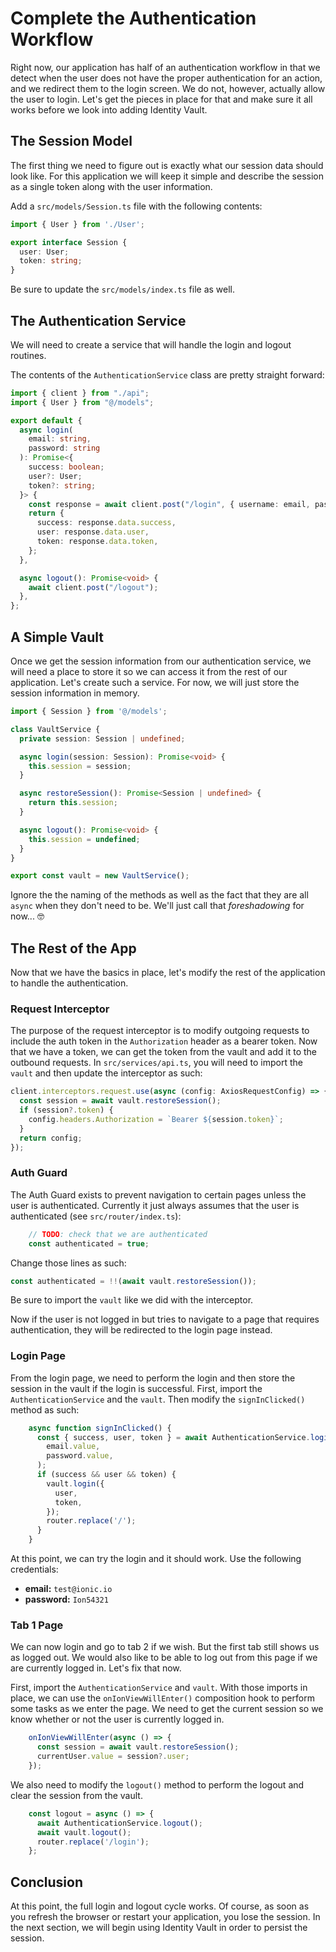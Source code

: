 # Complete the Authentication Workflow

Right now, our application has half of an authentication workflow in that we detect when the user does not have the proper authentication for an action, and we redirect them to the login screen. We do not, however, actually allow the user to login. Let's get the pieces in place for that and make sure it all works before we look into adding Identity Vault.

## The Session Model

The first thing we need to figure out is exactly what our session data should look like. For this application we will keep it simple and describe the session as a single token along with the user information.

Add a `src/models/Session.ts` file with the following contents:

```TypeScript
import { User } from './User';

export interface Session {
  user: User;
  token: string;
}
```

Be sure to update the `src/models/index.ts` file as well.

## The Authentication Service

We will need to create a service that will handle the login and logout routines.

The contents of the `AuthenticationService` class are pretty straight forward:

```TypeScript
import { client } from "./api";
import { User } from "@/models";

export default {
  async login(
    email: string,
    password: string
  ): Promise<{
    success: boolean;
    user?: User;
    token?: string;
  }> {
    const response = await client.post("/login", { username: email, password });
    return {
      success: response.data.success,
      user: response.data.user,
      token: response.data.token,
    };
  },

  async logout(): Promise<void> {
    await client.post("/logout");
  },
};
```

## A Simple Vault

Once we get the session information from our authentication service, we will need a place to store it so we can access it from the rest of our application. Let's create such a service. For now, we will just store the session information in memory.

```TypeScript
import { Session } from '@/models';

class VaultService {
  private session: Session | undefined;

  async login(session: Session): Promise<void> {
    this.session = session;
  }

  async restoreSession(): Promise<Session | undefined> {
    return this.session;
  }

  async logout(): Promise<void> {
    this.session = undefined;
  }
}

export const vault = new VaultService();
```

Ignore the the naming of the methods as well as the fact that they are all `async` when they don't need to be. We'll just call that _foreshadowing_ for now... 🤓

## The Rest of the App

Now that we have the basics in place, let's modify the rest of the application to handle the authentication.

### Request Interceptor

The purpose of the request interceptor is to modify outgoing requests to include the auth token in the `Authorization` header as a bearer token. Now that we have a token, we can get the token from the vault and add it to the outbound requests. In `src/services/api.ts`, you will need to import the `vault` and then update the interceptor as such:

```TypeScript
client.interceptors.request.use(async (config: AxiosRequestConfig) => {
  const session = await vault.restoreSession();
  if (session?.token) {
    config.headers.Authorization = `Bearer ${session.token}`;
  }
  return config;
});
```

### Auth Guard

The Auth Guard exists to prevent navigation to certain pages unless the user is authenticated. Currently it just always assumes that the user is authenticated (see `src/router/index.ts`):

```TypeScript
    // TODO: check that we are authenticated
    const authenticated = true;
```

Change those lines as such:

```TypeScript
const authenticated = !!(await vault.restoreSession());
```

Be sure to import the `vault` like we did with the interceptor.

Now if the user is not logged in but tries to navigate to a page that requires authentication, they will be redirected to the login page instead.

### Login Page

From the login page, we need to perform the login and then store the session in the vault if the login is successful. First, import the `AuthenticationService` and the `vault`. Then modify the `signInClicked()` method as such:

```TypeScript
    async function signInClicked() {
      const { success, user, token } = await AuthenticationService.login(
        email.value,
        password.value,
      );
      if (success && user && token) {
        vault.login({
          user,
          token,
        });
        router.replace('/');
      }
    }
```

At this point, we can try the login and it should work. Use the following credentials:

- **email:** `test@ionic.io`
- **password:** `Ion54321`

### Tab 1 Page

We can now login and go to tab 2 if we wish. But the first tab still shows us as logged out. We would also like to be able to log out from this page if we are currently logged in. Let's fix that now.

First, import the `AuthenticationService` and `vault`. With those imports in place, we can use the `onIonViewWillEnter()` composition hook to perform some tasks as we enter the page. We need to get the current session so we know whether or not the user is currently logged in.

```TypeScript
    onIonViewWillEnter(async () => {
      const session = await vault.restoreSession();
      currentUser.value = session?.user;
    });
```

We also need to modify the `logout()` method to perform the logout and clear the session from the vault.

```TypeScript
    const logout = async () => {
      await AuthenticationService.logout();
      await vault.logout();
      router.replace('/login');
    };
```

## Conclusion

At this point, the full login and logout cycle works. Of course, as soon as you refresh the browser or restart your application, you lose the session. In the next section, we will begin using Identity Vault in order to persist the session.
